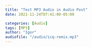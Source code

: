 ```yaml
---
title: "Test MP3 Audio in Audio Post"
date: 2021-11-24T07:41:00-05:00

categories: [Audio]
tags: [MP3]
author: "Igor"
audiofile: "/audio/icq-remix.mp3"
---
```

